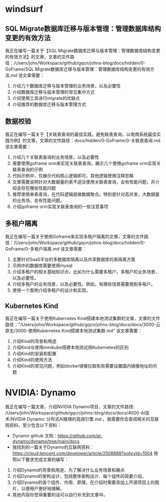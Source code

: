 
# windsurf

## SQL Migrate数据库迁移与版本管理：管理数据库结构变更的有效方法
我正在编写一篇关于【SQL Migrate数据库迁移与版本管理：管理数据库结构变更的有效方法】的文章，文章的文件路径：/Users/john/Workspace/github/gqcn/johns-blog/docs/hidden/0-GoFrame/SQL Migrate数据库迁移与版本管理：管理数据库结构变更的有效方法.md
该文章需要：
1. 介绍几个数据库迁移与版本管理的业务场景，以及必要性
2. 介绍数据库迁移与版本管理的常见集中方式
3. 介绍使用工具进行migrate的优缺点
4. 介绍推荐的数据库迁移与版本管理方式




## 数据校验
我正在编写一篇关于【关联表查询的最佳实践，避免联表查询，以电商系统最佳实践为例】的文章，文章的文件路径：docs/hidden/0-GoFrame/0-关联表查询.md
该文章需要：
1. 介绍几个关联表查询的业务场景，以及必要性
2. 需要使用goframe orm来实现关联表查询，展示几个使用goframe orm实现关联表查询的示例
3. 代码示例中，仅展示代码核心逻辑即可，其他逻辑使用注释忽略
4. 文章需要说明针对大数据量的表不适合使用关联表查询，会有性能问题，并介绍会存在哪些性能问题
5. 推荐使用单表查询，在代码逻辑层做数据聚合。特别是针对高并发，大数据量的业务场，会有性能问题。
6. 介绍goframe orm实现关联表查询的一些注意事项

## 多租户隔离
我正在编写一篇关于使用Goframe来实现多租户隔离的文章，文章的文件路径：/Users/john/Workspace/github/gqcn/johns-blog/docs/hidden/0-GoFrame/0-多租户隔离.md
该文章需要：
1. 主要针对SaaS平台的多数据库隔离以及共享数据库的表隔离方案
2. 示例中的数据库需要使用mysql
3. 介绍多租户的相关基础知识点，比如为什么需要多租户，多租户的业务场景，以及必要性。
4. 介绍多租户的业务场景，以及必要性。例如，有哪些场景需要用到多租户。
5. 使用一个案例介绍多租户的设计和实现。



## Kubernetes Kind

我正在编写一篇关于使用Kubernetes Kind搭建本地测试集群的文章，文章的文件路径："/Users/john/Workspace/github/gqcn/johns-blog/docs/docs/3000-云原生/3000-使用Kubernetes Kind搭建本地测试集群.md"
该文章需要：
1. 介绍Kind的背景和用途
1. 介绍Kind与使用minikube搭建本地测试用Kubernetes的区别
2. 介绍Kind的安装和配置
3. 介绍Kind的使用方法
4. 介绍Kind的常见问题，例如docker镜像拉取失败需要设置国内镜像地址的问题

# NVIDIA: Dynamo

我正在编写一篇文章，介绍NVIDIA Dynamo项目，文章的文件路径: /Users/john/Workspace/github/gqcn/johns-blog/docs/docs/4000-AI技术/NVIDIA Dynamo: 分布式AI推理的高效引擎.md 。我需要你去查阅相关的互联网资料，至少包含以下资料：
- Dynamo github 文档：https://github.com/ai-dynamo/dynamo/tree/main/docs
- 我找到的一篇关于Dynamo的互联网资料：https://cloud.tencent.com/developer/article/2508888?policyId=1004
按照以下要求完成文章的编写：
1. 介绍Dynamo的背景和用途，为了解决什么业务场景和痛点
2. 介绍Dynamo的架构设计，包括整体架构设计、每个组件的简要介绍。
3. 介绍Dynamo的各个组件、作用、原理，在介绍时需要添加上开源项目上的图片，以便用户更好地理解。
4. 其他内容你觉得重要的话可以自行补充到文章中。

